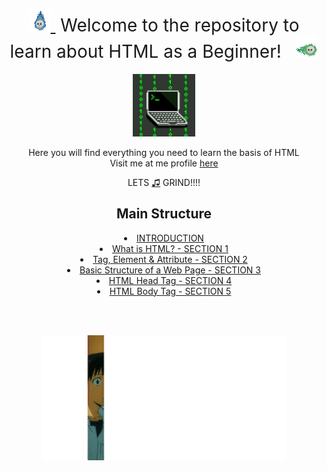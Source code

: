<div align ="center">

<h1 style="font-weight:normal">
  <a href="https://sourcerer.io">
    <img src=https://github.com/UP210630/UP210630_CPP/blob/main/Imagenes/Fireee.webp
    alt="Gif1" width=35>
  </a>
  &nbsp;Welcome to the repository to learn about HTML as a Beginner! &nbsp;
  <img src=https://github.com/UP210630/UP210630_CPP/blob/main/Imagenes/Tad2ZrQ.gif 
    alt="gif2" width=35>

</div>

  <div align ="CENTER">
  <img  height="100" src="/media/matrixgif.gif"
  </div>

Here you will find everything you need to learn the basis of HTML <br>
Visit me at me profile [here](https://github.com/wrenchtech)


LETS    [♫](https://www.youtube.com/watch?v=H6Q4s_ZdvAQ)   GRIND!!!!

<div align ="center">
<h2>Main Structure</h2>
</div>

<o>
    <li><a href="/Introduction.txt">  INTRODUCTION</a></li>
    <li><a href="/SECTION 1.txt">   What is HTML? - SECTION 1</a></li>
    <li><a href="/SECTION 2.txt">   Tag, Element & Attribute - SECTION 2</a></li>
    <li><a href="/SECTION 3.html">  Basic Structure of a Web Page - SECTION 3</a></li>
    <li><a href="/SECTION 3.html">  HTML Head Tag - SECTION 4</a></li>
    <li><a href="/SECTION 3.html">  HTML Body Tag - SECTION 5</a></li>

 <br><br><div align ="CENTER">
<img alt="c++" height="200" src="https://github.com/UP210630/UP210630_CPP/blob/main/Imagenes/PositiveWhisperedAmethystgemclam-max-1mb.gif"/>
</div>    